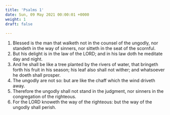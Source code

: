 ```yaml
---
title: 'Psalms 1'
date: Sun, 09 May 2021 00:00:01 +0000
weight: 1
draft: false
  
---
```


1. Blessed is the man that walketh not in the counsel of the ungodly, nor standeth in the way of sinners, nor sitteth in the seat of the scornful.
2. But his delight is in the law of the LORD; and in his law doth he meditate day and night.
3. And he shall be like a tree planted by the rivers of water, that bringeth forth his fruit in his season; his leaf also shall not wither; and whatsoever he doeth shall prosper.
4. The ungodly are not so: but are like the chaff which the wind driveth away.
5. Therefore the ungodly shall not stand in the judgment, nor sinners in the congregation of the righteous.
6. For the LORD knoweth the way of the righteous: but the way of the ungodly shall perish.
